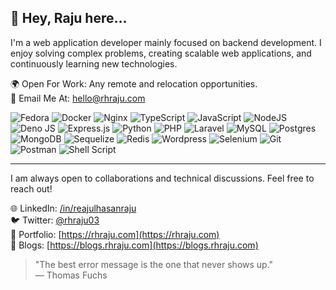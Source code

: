 ## 👋 Hey, Raju here...
<p>I'm a web application developer mainly focused on backend development. I enjoy solving complex problems, creating scalable web applications, and continuously learning new technologies.</p>

🌍 Open For Work: Any remote and relocation opportunities. <br>
💬 Email Me At: [hello@rhraju.com](mailto:hello@rhraju.com) <br>

![Fedora](https://img.shields.io/badge/Fedora-294172?style=for-the-badge&logo=fedora&logoColor=white)
![Docker](https://img.shields.io/badge/Docker-2CA5E0?style=for-the-badge&logo=docker&logoColor=white) 
![Nginx](https://img.shields.io/badge/Nginx-009639?logo=nginx&logoColor=white&style=for-the-badge) 
![TypeScript](https://img.shields.io/badge/TypeScript-3178C6?style=for-the-badge&logo=typescript&logoColor=white) 
![JavaScript](https://img.shields.io/badge/javascript-%23323330.svg?style=for-the-badge&logo=javascript&logoColor=%23F7DF1E) 
![NodeJS](https://img.shields.io/badge/node.js-6DA55F?style=for-the-badge&logo=node.js&logoColor=white) 
![Deno JS](https://img.shields.io/badge/deno%20js-000000?style=for-the-badge&logo=deno&logoColor=white) 
![Express.js](https://img.shields.io/badge/express.js-%23404d59.svg?style=for-the-badge&logo=express&logoColor=%2361DAFB) 
![Python](https://img.shields.io/badge/python-3670A0?style=for-the-badge&logo=python&logoColor=ffdd54) 
![PHP](https://img.shields.io/badge/php-%23777BB4.svg?style=for-the-badge&logo=php&logoColor=white) 
![Laravel](https://img.shields.io/badge/laravel-%23FF2D20.svg?style=for-the-badge&logo=laravel&logoColor=white) 
![MySQL](https://img.shields.io/badge/mysql-4479A1.svg?style=for-the-badge&logo=mysql&logoColor=white) 
![Postgres](https://img.shields.io/badge/postgres-%23316192.svg?style=for-the-badge&logo=postgresql&logoColor=white) 
![MongoDB](https://img.shields.io/badge/MongoDB-%234ea94b.svg?style=for-the-badge&logo=mongodb&logoColor=white) 
![Sequelize](https://img.shields.io/badge/Sequelize-52B0E7?style=for-the-badge&logo=Sequelize&logoColor=white) 
![Redis](https://img.shields.io/badge/redis-%23DD0031.svg?&style=for-the-badge&logo=redis&logoColor=white)
![Wordpress](https://img.shields.io/badge/Wordpress-21759B?style=for-the-badge&logo=wordpress&logoColor=white) 
![Selenium](https://img.shields.io/badge/Selenium-43B02A?style=for-the-badge&logo=Selenium&logoColor=white) 
![Git](https://img.shields.io/badge/git-%23F05033.svg?style=for-the-badge&logo=git&logoColor=white) 
![Postman](https://img.shields.io/badge/Postman-FF6C37?style=for-the-badge&logo=postman&logoColor=white) 
![Shell Script](https://img.shields.io/badge/shell_script-%23121011.svg?style=for-the-badge&logo=gnu-bash&logoColor=white) 


<!-- ![FastAPI](https://img.shields.io/badge/FastAPI-005571?style=for-the-badge&logo=fastapi) -->
<!-- ![Apache](https://img.shields.io/badge/apache-%23D42029.svg?style=for-the-badge&logo=apache&logoColor=white) -->

<!-- ![TailwindCSS](https://img.shields.io/badge/tailwindcss-%2338B2AC.svg?style=for-the-badge&logo=tailwind-css&logoColor=white) -->
<!-- ![Vue.js](https://img.shields.io/badge/vuejs-%2335495e.svg?style=for-the-badge&logo=vuedotjs&logoColor=%234FC08D) -->
<!-- ![Nuxt.js](https://img.shields.io/badge/nuxt%20js-00C58E?style=for-the-badge&logo=nuxtdotjs&logoColor=white) -->

<hr>

<p>I am always open to collaborations and technical discussions. Feel free to reach out!</p>

🌐 LinkedIn: [/in/reajulhasanraju](https://linkedin.com/in/reajulhasanraju) <br>
🐦 Twitter: [@rhraju03](https://twitter.com/rhraju03) <br>
💼 Portfolio: [https://rhraju.com](https://rhraju.com) <br>
📝 Blogs: [https://blogs.rhraju.com](https://blogs.rhraju.com) <br>


> "The best error message is the one that never shows up." <br>
> — Thomas Fuchs
